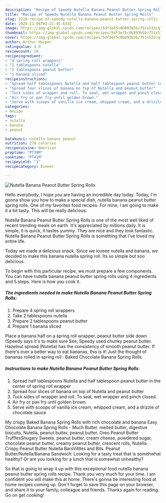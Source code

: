 ```yaml
---
description: "Recipe of Speedy Nutella Banana Peanut Butter Spring Rolls"
title: "Recipe of Speedy Nutella Banana Peanut Butter Spring Rolls"
slug: 2218-recipe-of-speedy-nutella-banana-peanut-butter-spring-rolls
date: 2020-11-06T02:21:45.633Z
image: https://img-global.cpcdn.com/recipes/5df3ef5c0b893b5b/751x532cq70/nutella-banana-peanut-butter-spring-rolls-recipe-main-photo.jpg
thumbnail: https://img-global.cpcdn.com/recipes/5df3ef5c0b893b5b/751x532cq70/nutella-banana-peanut-butter-spring-rolls-recipe-main-photo.jpg
cover: https://img-global.cpcdn.com/recipes/5df3ef5c0b893b5b/751x532cq70/nutella-banana-peanut-butter-spring-rolls-recipe-main-photo.jpg
author: Arthur Harper
ratingvalue: 4.9
reviewcount: 10
recipeingredient:
- "4 spring roll wrappers"
- "2 tablespoons nutella"
- "2 tablespoons peanut butter"
- "1 banana sliced"
recipeinstructions:
- "Spread half tablespoons Nutella and half tablespoon peanut butter in the center of spring roll wrapper"
- "Spread four slices of banana on top of Nutella and peanut butter"
- "Tuck sides of wrapper and roll. To seal, wet wrapper and pinch closed."
- "Air fry or pan fry until golden brown."
- "Serve with scoops of vanilla ice cream, whipped cream, and a drizzle of chocolate sauce"
categories:
- Recipe
tags:
- nutella
- banana
- peanut

katakunci: nutella banana peanut 
nutrition: 270 calories
recipecuisine: American
preptime: "PT39M"
cooktime: "PT41M"
recipeyield: "1"
recipecategory: Dinner

---
```



![Nutella Banana Peanut Butter Spring Rolls](https://img-global.cpcdn.com/recipes/5df3ef5c0b893b5b/751x532cq70/nutella-banana-peanut-butter-spring-rolls-recipe-main-photo.jpg)

Hello everybody, I hope you are having an incredible day today. Today, I'm gonna show you how to make a special dish, nutella banana peanut butter spring rolls. One of my favorites food recipes. For mine, I am going to make it a bit tasty. This will be really delicious.

Nutella Banana Peanut Butter Spring Rolls is one of the most well liked of recent trending meals on earth. It's appreciated by millions daily. It is simple, it is quick, it tastes yummy. They are nice and they look fantastic. Nutella Banana Peanut Butter Spring Rolls is something that I've loved my entire life.

Today we made a delicious snack. Since we loveee nutella and banana, we decided to make this banana nutella spring roll. Its so simple but soo delicious.


To begin with this particular recipe, we must prepare a few components. You can have nutella banana peanut butter spring rolls using 4 ingredients and 5 steps. Here is how you cook it.

<!--inarticleads1-->

##### The ingredients needed to make Nutella Banana Peanut Butter Spring Rolls:

1. Prepare 4 spring roll wrappers
1. Take 2 tablespoons nutella
1. Prepare 2 tablespoons peanut butter
1. Prepare 1 banana sliced


Place a banana half on a spring roll wrapper, peanut butter side down (Speedy says it&#39;s to make sure See, Speedy used chunky peanut butter. Hazelnut spread (Nutella) has the consistency of smooth peanut butter. If there&#39;s ever a better way to eat bananas, this is it! Just the thought of bananas rolled in spring roll · Baked Chocolate Banana Spring Rolls 

<!--inarticleads2-->

##### Instructions to make Nutella Banana Peanut Butter Spring Rolls:

1. Spread half tablespoons Nutella and half tablespoon peanut butter in the center of spring roll wrapper
1. Spread four slices of banana on top of Nutella and peanut butter
1. Tuck sides of wrapper and roll. To seal, wet wrapper and pinch closed.
1. Air fry or pan fry until golden brown.
1. Serve with scoops of vanilla ice cream, whipped cream, and a drizzle of chocolate sauce


My crispy Baked Banana Spring Rolls with rich chocolate and banana Easy Chocolate Banana Spring Rolls - Much Butter. melted butter, digestive biscuits, Nutella, peanut butter, peanut butter. Oreo Peanut Butter TrufflesShugary Sweets. peanut butter, cream cheese, powdered sugar, chocolate peanut butter, creamy peanut butter, crescent rolls, Nutella. Crispy Peanut Butter Nutella BarsVittles and Bits. Peanut Butter/Nutella/Banana Sandwich: Looking for a tasty treat that is somehwhat healthy? Or are you looking for a lunch that is somewhat unhealthy? 

So that is going to wrap it up with this exceptional food nutella banana peanut butter spring rolls recipe. Thank you very much for your time. I am confident you will make this at home. There's gonna be interesting food at home recipes coming up. Don't forget to save this page on your browser, and share it to your family, colleague and friends. Thanks again for reading. Go on get cooking!

